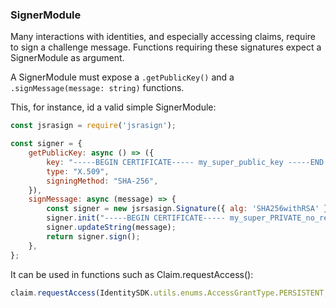### SignerModule

Many interactions with identities, and especially accessing claims, require to sign a challenge message.
Functions requiring these signatures expect a SignerModule as argument.

A SignerModule must expose a `.getPublicKey()` and a `.signMessage(message: string)` functions.

This, for instance, id a valid simple SignerModule:

```javascript
const jsrasign = require('jsrasign');

const signer = {
    getPublicKey: async () => ({
        key: "-----BEGIN CERTIFICATE----- my_super_public_key -----END CERTIFICATE-----",
        type: "X.509",
        signingMethod: "SHA-256",
    }),
    signMessage: async (message) => {
        const signer = new jsrsasign.Signature({ alg: 'SHA256withRSA' });
        signer.init("-----BEGIN CERTIFICATE----- my_super_PRIVATE_no_really_super_secret_PRIVATE_key -----END CERTIFICATE-----");
        signer.updateString(message);
        return signer.sign();
    },
};
```

It can be used in functions such as Claim.requestAccess():

```javascript
claim.requestAccess(IdentitySDK.utils.enums.AccessGrantType.PERSISTENT, signer);
``` 
